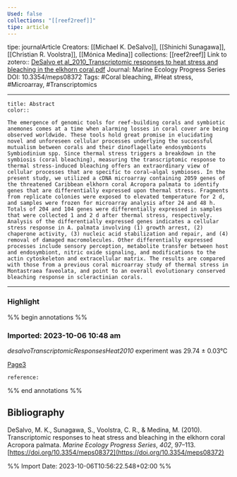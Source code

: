 ```yaml
---
Used: false
collections: "[[reef2reef]]"
tipe: article
---
```

tipe: journalArticle
Creators: [[Michael K. DeSalvo]], [[Shinichi Sunagawa]], [[Christian R. Voolstra]], [[Mónica Medina]]
collections: [[reef2reef]]
Link to zotero:: [DeSalvo et al_2010_Transcriptomic responses to heat stress and bleaching in the elkhorn coral.pdf](zotero://select/library/items/NTKDC7CV)
Journal: Marine Ecology Progress Series
DOI: 10.3354/meps08372
Tags: #Coral bleaching, #Heat stress, #Microarray, #Transcriptomics

---
```ad-note
title: Abstract
color:: 

The emergence of genomic tools for reef-building corals and symbiotic anemones comes at a time when alarming losses in coral cover are being observed worldwide. These tools hold great promise in elucidating novel and unforeseen cellular processes underlying the successful mutualism between corals and their dinoflagellate endosymbionts Symbiodinium spp. Since thermal stress triggers a breakdown in the symbiosis (coral bleaching), measuring the transcriptomic response to thermal stress-induced bleaching offers an extraordinary view of cellular processes that are specific to coral–algal symbioses. In the present study, we utilized a cDNA microarray containing 2059 genes of the threatened Caribbean elkhorn coral Acropora palmata to identify genes that are differentially expressed upon thermal stress. Fragments from replicate colonies were exposed to elevated temperature for 2 d, and samples were frozen for microarray analysis after 24 and 48 h. Totals of 204 and 104 genes were differentially expressed in samples that were collected 1 and 2 d after thermal stress, respectively. Analysis of the differentially expressed genes indicates a cellular stress response in A. palmata involving (1) growth arrest, (2) chaperone activity, (3) nucleic acid stabilization and repair, and (4) removal of damaged macromolecules. Other differentially expressed processes include sensory perception, metabolite transfer between host and endosymbiont, nitric oxide signaling, and modifications to the actin cytoskeleton and extracellular matrix. The results are compared with those from a previous coral microarray study of thermal stress in Montastraea faveolata, and point to an overall evolutionary conserved bleaching response in scleractinian corals.

```

---
### Highlight

%% begin annotations %%



### Imported: 2023-10-06 10:48 am

*desalvoTranscriptomicResponsesHeat2010*
	experiment was 29.74 ± 0.03°C 
	
[Page3](zotero://open-pdf/library/items/NTKDC7CV?page=3&a=DT433WWV)
	
	
	
	reference:


%% end annotations %%

## Bibliography

DeSalvo, M. K., Sunagawa, S., Voolstra, C. R., & Medina, M. (2010). Transcriptomic responses to heat stress and bleaching in the elkhorn coral Acropora palmata. _Marine Ecology Progress Series_, _402_, 97–113. [https://doi.org/10.3354/meps08372](https://doi.org/10.3354/meps08372)

%% Import Date: 2023-10-06T10:56:22.548+02:00 %%
